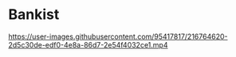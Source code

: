 # Bankist



https://user-images.githubusercontent.com/95417817/216764620-2d5c30de-edf0-4e8a-86d7-2e54f4032ce1.mp4


